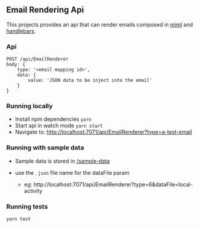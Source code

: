 ## Email Rendering Api

This projects provides an api that can render emails composed in [mjml](https://mjml.io/documentation/) and [handlebars](https://handlebarsjs.com/).

### Api

```
POST /api/EmailRenderer
body: {
    type: '<email mapping id>',
    data: {
        value: 'JSON data to be inject into the email'
    }
}

```

### Running locally

- Install npm dependencies `yarn`
- Start api in watch mode `yarn start`
- Navigate to: [http://localhost:7071/api/EmailRenderer?type=a-test-email](http://localhost:7071/api/EmailRenderer?type=a-test-email)

### Running with sample data

- Sample data is stored in [/sample-data](/sample-data)
- use the `.json` file name for the dataFile param

  - eg: http://localhost:7071/api/EmailRenderer?type=6&dataFile=local-activity

### Running tests

`yarn test`

